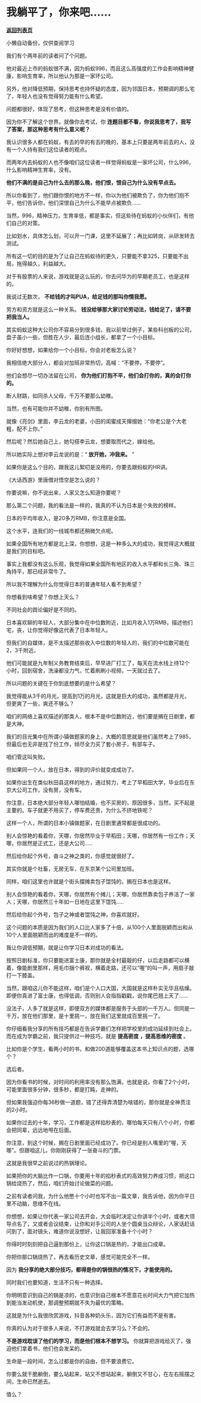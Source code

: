 # 我躺平了，你来吧......

[**返回列表页**](/gzh/记忆承载)

小懒自动备份，仅供查阅学习

我们有个两年前的读者问了个问题。

  

他对最近上市的蚂蚁很不满，因为蚂蚁996，而且这么高强度的工作会影响精神健康，影响生育率，所以他认为那是一家坏公司。

  

另外，他对降低预期，保持思考也持怀疑的态度，因为邻国日本，预期调的那么宅了，年轻人也没有觉得努力能有什么希望。

  

问题都很好，体现了思考，但这种思考是没有价值的。

  

因为你不了解这个世界。就像你去考试，你 **连题目都不看，你说我思考了，我写了答案，那这种思考有什么意义呢？**

  

我认识很多人都在蚂蚁，有去的早的有去的晚的，基本上只要是两年前去的人，没有一个人持有我们这位读者的观点。

  

而两年内去蚂蚁的人也不像咱们这位读者一样觉得蚂蚁是一家坏公司，什么996，什么影响精神生育率，没有。

  

 **他们不满的是自己为什么去的那么晚，他们恨，恨自己为什么没有早点去。**

  

所以你看到了，他们跟你恨的地方不一样，你以为他们被欺负了，你为他们抱不平，他们告诉你，他们深恨自己为什么不能早点被欺负......

  

当然，996，精神压力，生育率低，都是事实，但这些待在蚂蚁的小伙伴们，有他们自己的对策。

  

比如划水，具体怎么划，可以开一门课，这里不延展了；再比如转岗，从研发转去测试。

  

所有这一切的目的是为了让自己在蚂蚁待的更久，只要能不拿325，只要能不出局，拖得越久，利益越大。

  

对于有股票的人来说，游戏就是这么玩的，你去问华为的早期老员工，也是这样的。

  

我说过无数次， **不给钱的才叫PUA，给足钱的那叫你情我愿。**

  

劳方和资方就是这么一种关系。 **钱没给够那大家讨论劳动法，钱给足了，请不要把我当人。**

  

其实蚂蚁这种大公司你不容易分到很多钱，我以前举过例子，某些科创板的公司，盘子虽小一些，但胜在人少，最后连小组长，都拿了一个小目标。

  

你好好想想，如果给你一个小目标，你会对老板怎么说？

  

我相信绝大部分人，都会对加班非常热切，高喊：“不要停，不要停”。

  

他们会想尽一切办法留在公司， **你为他们打抱不平，他们会打你的，真的会打你的。**

  

断人财路，如同杀人父母，千万不要那么幼稚。

  

当然，也有可能你并不幼稚，你别有所图。

  

就像《亮剑》里面，李云龙的老婆，小田的闺蜜成天撺掇她：“你老公是个大老粗，配不上你。”

  

然后呢？然后她自己上，她勾搭李云龙，想要取而代之，嫁给他。

  

所以她实际上想对李云龙说的是：“ **放开她，冲我来。** ”

  

如果你是这么个目的，跟我这儿絮叨是没用的，你要去跟蚂蚁的HR讲。

  

《大话西游》里唐僧对悟空是怎么说的？

  

你要说嘛，你不说出来，人家又怎么知道你要呢？

  

那么第二个问题，我的看法是一样的，我真的不认为日本是个失败的榜样。

  

日本的平均年收入，是20多万RMB，你注意是全国。

  

这个水平，连我们的一线城市都还稍微欠点呢。

  

如果全国所有地方都是北上深，你想想，这是一种多么大的成功，我觉得这大概就是我们的目标吧。

  

事实上我都没有这么乐观，我觉得如果全国所有地区的收入水平都和长三角、珠三角持平，那已经非常牛了。

  

所以我不理解为什么你觉得日本的普通年轻人看不到希望？

  

你想看到啥希望？你想上天么？

  

不同社会的舆论偏好是不同的。  

  

日本喜欢聊的年轻人，大部分集中在中位数附近，比如月收入1万RMB，描述他们宅，丧，让你觉得好像这代表了日本年轻人。

  

但我们的自媒体，是不太描述那些收入中位数的年轻人的，我们的中位数可能在2，3千附近。

  

他们可能就是九年制义务教育结束后，早早进厂打工了，每天在流水线上待12个小时，回到宿舍，洗澡都没力气，忙着刷刷小视频，一天就过去了。

  

所以问题的关键在于你到底想要的是什么希望？

  

我觉得能从3千的月光，提高到1万的月光，这就是巨大的成功，虽然都是月光，但更爽了一些，爽还不够么？

  

咱们的网络上喜欢描述的那类人，根本不是中位数附近，他们要是搁在日剧里，都是大神。

  

我们的目光集中在所谓小镇做题家的身上，大概的意思就是他们虽然考上了985，但最后也无非是找了份工作，倾尽全力买了套小房子，有部车子。

  

咱们管这叫失败。

  

但如果同一个人，放在日本，得到的评价就变成成功了。

  

如果你出生在类似秋田县这样的地方，通过努力，考上了早稻田大学，毕业后在东京大公司工作，没有房，没有车。

  

你注意，日本绝大部分年轻人哪怕结婚，也不买房的，原因很多，当然，买不起是主要的。车子就更不用买了，停车费还贵，为什么不挤地铁呢？

  

这样一个人，所谓的日本小镇做题家，在日剧里通常都是很成功的。

  

别人会惊艳的看着你，天哪，你居然毕业于早稻田；天哪，你居然有一份工作；天哪，你居然是正式工，还是大公司.....

  

然后给你起个外号，奋斗之神之类的，你感觉就很好了。

  

其实你就是个社畜，无房无车，在东京某个公司里加班。

  

同样，咱们这里也许就是个街头摆摊卖包子馄饨的，搁在日本也是这样。

  

别人会惊艳的看着你，天哪，你居然有个摊儿；天哪，你居然靠卖包子养活了一家人；天哪，你居然三十年如一日地在这里下馄饨.....

  

然后给你起个外号，包子之神或者馄饨之神，你喜欢就好。

  

这个问题的本质是因为我们的人口比人家多了十倍，从100个人里面脱颖而出和从10个人里面脱颖而出的难度是不一样的。

  

我让你调低预期，就是让你学习日本对成功的看法。

  

按照日剧标准，你只要能进富士康，那你就是全村最靓的仔，以后走路都可以横着，像能剧里那样，用毛巾捆个裤衩，横着走路，还可以“喔”的叫一声，用扇子敲打一下膝盖。

  

当然，跟咱这儿你不能这样，咱们是个人口大国，大国就是这样朴实无华且枯燥。即便你真进了富士康，也得低调，否则别人会指指戳戳，说你尾巴翘上天了......

  

没法子，人多了就是这样，即便双方的媒体都是服务于头部的一千万人。但同是一千万，放在他们那里，是十里挑一，放在我们这里就成百里挑一了。

  

你仔细看我分享的所有技巧都是在告诉学霸们怎样把学校里的成功延续到社会上。而在成为学霸之前，我只提供过一种技巧，就是 **提高密度**
**，提高思维的密度** 。

  

比如你是个学生，看两小时的书，和做200道能够覆盖这本书上知识点的题，选哪个？

  

选后者。

  

因为你看书的时候，对时间的利用率没有那么饱满，也就是说，你看了2个小时，可能里面很多分钟，很多秒，都是打盹，走神的。

  

但如果我强迫你每36秒做一道题，错了还得弄清楚为啥错的，那你就是全神贯注的2小时。

  

如果你过去的十年，学习，工作都是这样掐秒表的，哪怕每天只有八个小时，你都会把同辈，远远地甩在后面。

  

你注意，到这个时候，搁在日剧里面已经成功了。你已经是别人嘴里的“喔，天哪”。但跟咱这儿，你刚刚获得了一张奋斗的门票。

  

这就是我很早之前说过的热锅理论。

  

如果把你的大脑比作一口锅，你要用十年的掐秒表式的高效努力养成习惯，把这口锅给烧热了，然后，咱们开始讨论做菜的问题。

  

之前有读者问我，为什么他憋十个小时也写不出一篇文章，我告诉他，因为你平日里不动脑，思维不在线。

  

你想想，如果让你代表一家公司去开会，大会临时决定让你讲半个小时，或者大领导点名了，又或者会议结束，让你和对手公司的人坐个圆桌当众辩论，人家话赶话问到了，面对镜头，难道你说没想好，让我回家准备十个小时？

  

你得时时刻刻把自己逼到那份上，让你这口锅是热的，才能出口成章。  

  

你把你那口锅烧热了，再去看历史文章，感觉可能完全不一样。

  

因为 **我分享的绝大部分技巧，都得是你的锅很热的情况下，才能使用的。**

  

同时我们也要知道，生活不只有一种选择。

  

你明明意识到自己的锅是凉的，也意识到自己根本不愿意花长时间大力气把它加热到能当发动机使，那调整预期就不失为最优的策略。

  

这就是为什么我很欣赏游戏，抖音各种奶头乐，因为它们有益而不是有害。

  

你真的认为对于很多人来说，不打游戏就会去学习么？不会的。

  

 **不是游戏耽误了他们的学习，而是他们根本不想学习。** 你就算把游戏给灭了，强迫他们拿着书，他们也会发呆的。

  

生命是一段时间，怎么过都是你的自由，但不要浪费它。

  

你要么就干脆躺倒，要么站起来，站又不想站起来，躺倒又不甘心，在左右摇摆之间，生命已然逝去。

  

值么？

